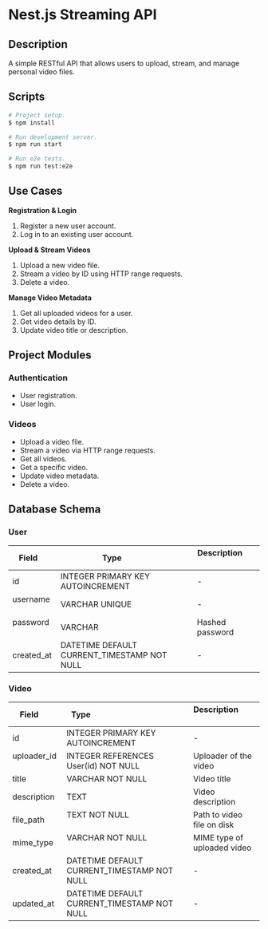 # Nest.js Streaming API

## Description

A simple RESTful API that allows users to upload, stream, and manage personal video files.

## Scripts

```bash
# Project setup.
$ npm install

# Run development server.
$ npm run start

# Run e2e tests.
$ npm run test:e2e
```

## Use Cases

**Registration & Login**

1. Register a new user account.
2. Log in to an existing user account.

**Upload & Stream Videos**

1. Upload a new video file.
2. Stream a video by ID using HTTP range requests.
3. Delete a video.

**Manage Video Metadata**

1. Get all uploaded videos for a user.
2. Get video details by ID.
3. Update video title or description.

## Project Modules

### Authentication

- User registration.
- User login.

### Videos

- Upload a video file.
- Stream a video via HTTP range requests.
- Get all videos.
- Get a specific video.
- Update video metadata.
- Delete a video.

## Database Schema

### User

| Field      | Type                                        | Description             |
| ---------- | ------------------------------------------- | ----------------------- |
| id         | INTEGER PRIMARY KEY AUTOINCREMENT           | -                       |
| username   | VARCHAR UNIQUE                              | -                       |
| password   | VARCHAR                                     | Hashed password         |
| created_at | DATETIME DEFAULT CURRENT_TIMESTAMP NOT NULL | -                       |

### Video

| Field           | Type                                           | Description                   |
| --------------- | ---------------------------------------------- | ----------------------------- |
| id              | INTEGER PRIMARY KEY AUTOINCREMENT              | -                             |
| uploader_id     | INTEGER REFERENCES User(id) NOT NULL           | Uploader of the video         |
| title           | VARCHAR NOT NULL                               | Video title                   |
| description     | TEXT                                           | Video description             |
| file_path       | TEXT NOT NULL                                  | Path to video file on disk    |
| mime_type       | VARCHAR NOT NULL                               | MIME type of uploaded video   |
| created_at      | DATETIME DEFAULT CURRENT_TIMESTAMP NOT NULL    | -                             |
| updated_at      | DATETIME DEFAULT CURRENT_TIMESTAMP NOT NULL    | -                             |
